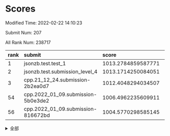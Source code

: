 # Scores

Modified Time: 2022-02-22 14:10:23

Submit Num: 207

All Rank Num: 238717

| rank |               submit               |       score        |       sigma        | pk_num |
| :--- | :--------------------------------- | :----------------- | :----------------- | :----- |
| 1    | jsonzb.test.test_1                 | 1013.2784859587771 | 0.810528688255875  | 4615   |
| 2    | jsonzb.test.submission_level_4     | 1013.1714250084051 | 0.8015504239312954 | 4613   |
| 3    | cpp.21_12_24.submission-2b2ea0d7   | 1012.4048294034507 | 0.7996412051592343 | 4611   |
| 54   | cpp.2022_01_09.submission-5b0e3de2 | 1006.4962235609911 | 0.7217267548477116 | 4614   |
| 56   | cpp.2022_01_09.submission-816672bd | 1004.5770298585145 | 0.7252630055110497 | 4616   |


<details>
<summary>全部</summary>

| rank |                 submit                 |       score        |       sigma        | pk_num |
| :--- | :------------------------------------- | :----------------- | :----------------- | :----- |
| 1    | jsonzb.test.test_1                     | 1013.2784859587771 | 0.810528688255875  | 4615   |
| 2    | jsonzb.test.submission_level_4         | 1013.1714250084051 | 0.8015504239312954 | 4613   |
| 3    | cpp.21_12_24.submission-2b2ea0d7       | 1012.4048294034507 | 0.7996412051592343 | 4611   |
| 4    | gobigger.level_3.submission_level_3_30 | 1011.3663450161328 | 0.7865639285460294 | 4611   |
| 5    | gobigger.level_3.submission_level_3_11 | 1011.3191704647559 | 0.7705524974067408 | 4609   |
| 6    | gobigger.level_3.submission_level_3_34 | 1011.312865544222  | 0.7881038771643405 | 4608   |
| 7    | gobigger.level_3.submission_level_3_44 | 1010.9137754893154 | 0.7613156931724371 | 4616   |
| 8    | gobigger.level_3.submission_level_3_48 | 1010.8650294373571 | 0.7784421279902388 | 4611   |
| 9    | gobigger.level_3.submission_level_3_35 | 1010.8301418426203 | 0.7877786377882153 | 4616   |
| 10   | gobigger.level_3.submission_level_3_38 | 1010.8241168389056 | 0.7751842729852497 | 4613   |
| 11   | gobigger.level_3.submission_level_3_4  | 1010.7409027108479 | 0.7657746142679401 | 4612   |
| 12   | gobigger.level_3.submission_level_3_49 | 1010.7408454700924 | 0.7718576737171505 | 4616   |
| 13   | gobigger.level_3.submission_level_3_20 | 1010.7051863403333 | 0.734657065077     | 4613   |
| 14   | gobigger.level_3.submission_level_3_9  | 1010.5756460160014 | 0.7723658083372551 | 4616   |
| 15   | gobigger.level_3.submission_level_3_28 | 1010.4547682187826 | 0.7706653004163396 | 4613   |
| 16   | gobigger.level_3.submission_level_3_27 | 1010.4127547834464 | 0.7563118010000974 | 4617   |
| 17   | gobigger.level_3.submission_level_3_32 | 1010.3598284249025 | 0.7604681964294194 | 4608   |
| 18   | gobigger.level_3.submission_level_3_37 | 1010.340820283484  | 0.7672854355589962 | 4613   |
| 19   | gobigger.level_3.submission_level_3_1  | 1010.3006865260413 | 0.7582649317312732 | 4610   |
| 20   | gobigger.level_3.submission_level_3_25 | 1010.284422560487  | 0.7587832351880033 | 4615   |
| 21   | gobigger.level_3.submission_level_3_40 | 1010.2455092176782 | 0.7606129992455216 | 4615   |
| 22   | gobigger.level_3.submission_level_3_21 | 1010.2118991769341 | 0.735752184547427  | 4611   |
| 23   | gobigger.level_3.submission_level_3_33 | 1010.1605012025957 | 0.7532228081974398 | 4615   |
| 24   | gobigger.level_3.submission_level_3_31 | 1010.1564434215398 | 0.7773020594370077 | 4617   |
| 25   | gobigger.level_3.submission_level_3_46 | 1010.1156344373335 | 0.7683439520571836 | 4616   |
| 26   | gobigger.level_3.submission_level_3_5  | 1010.0881361307969 | 0.7349289778806939 | 4611   |
| 27   | gobigger.level_3.submission_level_3_17 | 1010.0539255212753 | 0.797560628734247  | 4610   |
| 28   | gobigger.level_3.submission_level_3_43 | 1010.0143515665378 | 0.759871020197737  | 4615   |
| 29   | gobigger.level_3.submission_level_3_2  | 1009.8861059606496 | 0.754715945999433  | 4609   |
| 30   | gobigger.level_3.submission_level_3_15 | 1009.883788169268  | 0.7324349710516583 | 4610   |
| 31   | gobigger.level_3.submission_level_3_45 | 1009.8465396399289 | 0.7549972065093923 | 4614   |
| 32   | gobigger.level_3.submission_level_3_7  | 1009.8161565066574 | 0.7657136600720508 | 4615   |
| 33   | gobigger.level_3.submission_level_3_36 | 1009.8037061373078 | 0.7761307283190317 | 4610   |
| 34   | gobigger.level_3.submission_level_3_16 | 1009.7691352729478 | 0.7693882887037885 | 4615   |
| 35   | gobigger.level_3.submission_level_3_6  | 1009.7276298960521 | 0.775866772031093  | 4612   |
| 36   | gobigger.level_3.submission_level_3_3  | 1009.6994545767557 | 0.7719399767565465 | 4611   |
| 37   | gobigger.level_3.submission_level_3_42 | 1009.6973506477918 | 0.7699332862885462 | 4617   |
| 38   | gobigger.level_3.submission_level_3_47 | 1009.5155945160321 | 0.7554266892795463 | 4617   |
| 39   | gobigger.level_3.submission_level_3_24 | 1009.4544272340223 | 0.7527470524014928 | 4613   |
| 40   | gobigger.level_3.submission_level_3_41 | 1009.4276645323735 | 0.757435194507062  | 4610   |
| 41   | gobigger.level_3.submission_level_3_12 | 1009.4173862107466 | 0.7566579826007735 | 4613   |
| 42   | gobigger.level_3.submission_level_3_13 | 1009.336994055697  | 0.7589606192425067 | 4615   |
| 43   | gobigger.level_3.submission_level_3_8  | 1009.3351166952654 | 0.7554678902056223 | 4616   |
| 44   | gobigger.level_3.submission_level_3_10 | 1009.288968102813  | 0.7489943506081322 | 4610   |
| 45   | gobigger.level_3.submission_level_3_18 | 1009.2201466430072 | 0.7305328653857756 | 4609   |
| 46   | gobigger.level_3.submission_level_3_29 | 1009.1747695486333 | 0.7517322692343095 | 4613   |
| 47   | gobigger.level_3.submission_level_3_14 | 1008.9415321617953 | 0.7330394045461647 | 4612   |
| 48   | gobigger.level_3.submission_level_3_26 | 1008.9336474881875 | 0.74055265609011   | 4615   |
| 49   | gobigger.level_3.submission_level_3_19 | 1008.8707359686252 | 0.7643294359704834 | 4614   |
| 50   | gobigger.level_3.submission_level_3_39 | 1008.8535215061759 | 0.7453206444159167 | 4615   |
| 51   | gobigger.level_3.submission_level_3_23 | 1008.8480457577288 | 0.7467385796133351 | 4614   |
| 52   | gobigger.level_3.submission_level_3_22 | 1008.8123615697327 | 0.7638791319244136 | 4619   |
| 53   | gobigger.level_3.submission_level_3_0  | 1008.5846375769908 | 0.7687128793086061 | 4610   |
| 54   | cpp.2022_01_09.submission-5b0e3de2     | 1006.4962235609911 | 0.7217267548477116 | 4614   |
| 55   | gobigger.level_1.submission_level_1_14 | 1004.7117551922901 | 0.7387835584458231 | 4617   |
| 56   | cpp.2022_01_09.submission-816672bd     | 1004.5770298585145 | 0.7252630055110497 | 4616   |
| 57   | gobigger.level_1.submission_level_1_48 | 1004.3391747150449 | 0.7214820876292963 | 4615   |
| 58   | gobigger.level_1.submission_level_1_44 | 1004.2314558572091 | 0.7312359270754174 | 4612   |
| 59   | gobigger.level_1.submission_level_1_2  | 1004.1825383071653 | 0.7212273605756203 | 4611   |
| 60   | gobigger.level_1.submission_level_1_27 | 1004.1806910670635 | 0.7173312933932188 | 4617   |
| 61   | gobigger.level_1.submission_level_1_38 | 1003.8974218701161 | 0.7209992736833022 | 4611   |
| 62   | gobigger.level_1.submission_level_1_41 | 1003.8751110367716 | 0.7122770623132085 | 4616   |
| 63   | gobigger.level_1.submission_level_1_39 | 1003.7318574612596 | 0.7157269411883579 | 4614   |
| 64   | gobigger.level_1.submission_level_1_31 | 1003.7223303630216 | 0.72447611615841   | 4618   |
| 65   | gobigger.level_1.submission_level_1_19 | 1003.6491095151665 | 0.712129508230319  | 4614   |
| 66   | gobigger.level_1.submission_level_1_8  | 1003.6346423692297 | 0.7220062090994694 | 4608   |
| 67   | gobigger.level_1.submission_level_1_12 | 1003.5725874986629 | 0.7113058695567406 | 4618   |
| 68   | gobigger.level_1.submission_level_1_26 | 1003.5469960574354 | 0.7148086984472284 | 4615   |
| 69   | gobigger.level_1.submission_level_1_9  | 1003.5079618556666 | 0.7340768129268723 | 4612   |
| 70   | gobigger.level_1.submission_level_1_33 | 1003.5075235276823 | 0.713122085035813  | 4614   |
| 71   | gobigger.level_1.submission_level_1_16 | 1003.4546004181879 | 0.7190041822855896 | 4611   |
| 72   | gobigger.level_1.submission_level_1_15 | 1003.4115742894371 | 0.7094511604656254 | 4613   |
| 73   | gobigger.level_1.submission_level_1_21 | 1003.4104949250315 | 0.714821074545862  | 4612   |
| 74   | gobigger.level_1.submission_level_1_30 | 1003.2616615715207 | 0.7109901768714377 | 4616   |
| 75   | gobigger.level_1.submission_level_1_47 | 1003.2250279657571 | 0.708767685068557  | 4614   |
| 76   | gobigger.level_1.submission_level_1_1  | 1003.2161852979891 | 0.7149227583362676 | 4611   |
| 77   | gobigger.level_1.submission_level_1_32 | 1003.2120902022361 | 0.7024904611393357 | 4613   |
| 78   | gobigger.level_1.submission_level_1_49 | 1003.178411722551  | 0.7149455911070387 | 4616   |
| 79   | gobigger.level_1.submission_level_1_37 | 1003.1471138132918 | 0.7102945781928455 | 4606   |
| 80   | gobigger.level_1.submission_level_1_7  | 1003.0876645291911 | 0.7168056716474236 | 4610   |
| 81   | gobigger.level_1.submission_level_1_36 | 1003.082252630385  | 0.7099061299037542 | 4611   |
| 82   | gobigger.level_1.submission_level_1_25 | 1003.05121554895   | 0.715429306380748  | 4614   |
| 83   | gobigger.level_1.submission_level_1_18 | 1002.9913545445388 | 0.7148980781995571 | 4607   |
| 84   | gobigger.level_1.submission_level_1_5  | 1002.9743894008593 | 0.7143065846386626 | 4613   |
| 85   | gobigger.level_1.submission_level_1_28 | 1002.8984185065709 | 0.7081600732674002 | 4614   |
| 86   | gobigger.level_1.submission_level_1_4  | 1002.891226847491  | 0.725026662736483  | 4605   |
| 87   | gobigger.level_1.submission_level_1_46 | 1002.8464807524887 | 0.7154068785847205 | 4611   |
| 88   | gobigger.level_1.submission_level_1_43 | 1002.8420844194931 | 0.7080852000523882 | 4608   |
| 89   | gobigger.level_1.submission_level_1_34 | 1002.8103035896692 | 0.7156804659420438 | 4610   |
| 90   | gobigger.level_1.submission_level_1_3  | 1002.7719226621696 | 0.7242473271821334 | 4614   |
| 91   | gobigger.level_1.submission_level_1_24 | 1002.7524873462037 | 0.7139483076188087 | 4614   |
| 92   | gobigger.level_1.submission_level_1_40 | 1002.7145461304465 | 0.7103473451324912 | 4613   |
| 93   | gobigger.level_1.submission_level_1_29 | 1002.6343003376566 | 0.7144478721506515 | 4610   |
| 94   | gobigger.level_1.submission_level_1_6  | 1002.6184967669009 | 0.7119529683313918 | 4613   |
| 95   | gobigger.level_1.submission_level_1_22 | 1002.5944438215786 | 0.7125764418823844 | 4610   |
| 96   | gobigger.level_1.submission_level_1_11 | 1002.5899018403582 | 0.7126337274407111 | 4611   |
| 97   | gobigger.level_1.submission_level_1_35 | 1002.507625387913  | 0.7118867495907154 | 4615   |
| 98   | gobigger.level_1.submission_level_1_45 | 1002.4725628775878 | 0.7122137280853561 | 4615   |
| 99   | gobigger.level_1.submission_level_1_17 | 1002.3747018446302 | 0.7085012645953207 | 4611   |
| 100  | gobigger.level_1.submission_level_1_42 | 1002.3177470332383 | 0.7073153794237617 | 4612   |
| 101  | gobigger.level_1.submission_level_1_0  | 1002.2771199865874 | 0.7166017813871741 | 4616   |
| 102  | gobigger.level_1.submission_level_1_10 | 1002.1769829298868 | 0.7203183940433752 | 4613   |
| 103  | gobigger.level_1.submission_level_1_13 | 1002.1634867548919 | 0.7048397921445222 | 4610   |
| 104  | gobigger.level_1.submission_level_1_23 | 1002.0393709861062 | 0.7061553060483704 | 4609   |
| 105  | gobigger.level_1.submission_level_1_20 | 1002.0269534750024 | 0.7105997718274599 | 4616   |
| 106  | gobigger.random.submission_random_9    | 997.952972159202   | 0.7064012720940908 | 4613   |
| 107  | gobigger.random.submission_random_2    | 997.1483950608184  | 0.7108587708318643 | 4616   |
| 108  | gobigger.random.submission_random_27   | 997.0231353864963  | 0.699943029230492  | 4611   |
| 109  | gobigger.random.submission_random_5    | 996.958619279659   | 0.7138202182501047 | 4616   |
| 110  | gobigger.random.submission_random_14   | 996.8945555074455  | 0.7057878776773    | 4616   |
| 111  | gobigger.random.submission_random_46   | 996.8835459558584  | 0.7024925421797857 | 4616   |
| 112  | gobigger.random.submission_random_31   | 996.8808060387084  | 0.7073514794175707 | 4609   |
| 113  | gobigger.random.submission_random_7    | 996.8684600265703  | 0.7100128826122463 | 4609   |
| 114  | gobigger.random.submission_random_1    | 996.6797574543342  | 0.7185812438888358 | 4612   |
| 115  | gobigger.random.submission_random_18   | 996.5277388154312  | 0.7037069048652811 | 4611   |
| 116  | gobigger.random.submission_random_3    | 996.5100501403439  | 0.7145425551801119 | 4610   |
| 117  | gobigger.random.submission_random_38   | 996.5072734505318  | 0.709378609966474  | 4613   |
| 118  | gobigger.random.submission_random_42   | 996.4702867498588  | 0.7219690393318294 | 4612   |
| 119  | gobigger.random.submission_random_19   | 996.4319257746727  | 0.7053691683923419 | 4609   |
| 120  | gobigger.random.submission_random_41   | 996.3747199642376  | 0.7089257501946623 | 4616   |
| 121  | gobigger.random.submission_random_47   | 996.3243557676195  | 0.7145219821222778 | 4609   |
| 122  | gobigger.random.submission_random_30   | 996.3096678321348  | 0.7212285462367508 | 4617   |
| 123  | gobigger.random.submission_random_22   | 996.3057820582901  | 0.7101824955399728 | 4615   |
| 124  | gobigger.random.submission_random_43   | 996.2994026295237  | 0.7014507177451972 | 4611   |
| 125  | gobigger.random.submission_random_12   | 996.2910314466566  | 0.7133803863614194 | 4612   |
| 126  | gobigger.random.submission_random_8    | 996.2815524978379  | 0.7090027159164166 | 4615   |
| 127  | gobigger.random.submission_random_6    | 996.2328683324565  | 0.7076375509644335 | 4613   |
| 128  | gobigger.random.submission_random_35   | 996.2079743680076  | 0.7070280318429535 | 4612   |
| 129  | gobigger.random.submission_random_4    | 996.1434069886978  | 0.6968376580379358 | 4612   |
| 130  | gobigger.random.submission_random_36   | 996.1282098706151  | 0.6994860983039777 | 4615   |
| 131  | gobigger.random.submission_random_10   | 996.0908322958002  | 0.7037852523707151 | 4617   |
| 132  | gobigger.random.submission_random_24   | 996.0903396750168  | 0.7109880429058286 | 4615   |
| 133  | gobigger.random.submission_random_11   | 996.0807122240782  | 0.722375086855076  | 4607   |
| 134  | gobigger.random.submission_random_33   | 995.9767335904025  | 0.7074965312892587 | 4615   |
| 135  | gobigger.random.submission_random_39   | 995.7105098557446  | 0.7067771604525658 | 4612   |
| 136  | gobigger.random.submission_random_32   | 995.6968514224409  | 0.6952694838936185 | 4605   |
| 137  | gobigger.random.submission_random_16   | 995.6535730613062  | 0.7091418924584592 | 4615   |
| 138  | gobigger.random.submission_random_48   | 995.593161515546   | 0.7153492021857797 | 4614   |
| 139  | gobigger.random.submission_random_0    | 995.586225291343   | 0.7196175186728602 | 4612   |
| 140  | gobigger.random.submission_random_17   | 995.5327841570715  | 0.7083114832797505 | 4617   |
| 141  | gobigger.random.submission_random_44   | 995.5196391392755  | 0.7065077868630241 | 4614   |
| 142  | gobigger.random.submission_random_40   | 995.4648897013126  | 0.7098237025638165 | 4615   |
| 143  | gobigger.random.submission_random_29   | 995.4317734269492  | 0.713494568486574  | 4612   |
| 144  | gobigger.random.submission_random_15   | 995.4305327441706  | 0.7105289624763046 | 4614   |
| 145  | gobigger.random.submission_random_37   | 995.3762118107161  | 0.7282167036954381 | 4614   |
| 146  | gobigger.random.submission_random_23   | 995.3676379972153  | 0.7226421511439001 | 4617   |
| 147  | gobigger.random.submission_random_45   | 995.3607887260775  | 0.7144716562845267 | 4613   |
| 148  | gobigger.random.submission_random_21   | 995.3412505353781  | 0.7069269013538171 | 4617   |
| 149  | gobigger.random.submission_random_34   | 995.2297047290646  | 0.7193186005624984 | 4612   |
| 150  | gobigger.random.submission_random_25   | 995.1633013192256  | 0.7171842771894257 | 4611   |
| 151  | gobigger.random.submission_random_28   | 995.161370637635   | 0.7155390745789345 | 4613   |
| 152  | gobigger.random.submission_random_49   | 994.9836437564512  | 0.7288208091237113 | 4612   |
| 153  | gobigger.random.submission_random_13   | 994.6940784175997  | 0.7129128619447931 | 4612   |
| 154  | gobigger.random.submission_random_26   | 994.5822674818933  | 0.7175520485718382 | 4607   |
| 155  | gobigger.random.submission_random_20   | 994.5066015310911  | 0.7166009839876964 | 4612   |
| 156  | gobigger.level_2.submission_level_2_43 | 993.8469982700364  | 0.7243324865413282 | 4608   |
| 157  | gobigger.level_2.submission_level_2_4  | 993.5991093845502  | 0.729801713408481  | 4614   |
| 158  | gobigger.level_2.submission_level_2_34 | 993.5781183262577  | 0.7225238518779277 | 4615   |
| 159  | gobigger.level_2.submission_level_2_6  | 993.4439042318455  | 0.7368289716364461 | 4617   |
| 160  | gobigger.level_2.submission_level_2_0  | 993.3958152178221  | 0.7381023732028991 | 4614   |
| 161  | gobigger.level_2.submission_level_2_24 | 993.1093330468985  | 0.7471170032724167 | 4617   |
| 162  | gobigger.level_2.submission_level_2_48 | 993.0965224126757  | 0.7570174819017258 | 4613   |
| 163  | gobigger.level_2.submission_level_2_23 | 993.006348685049   | 0.7337217487962765 | 4612   |
| 164  | gobigger.level_2.submission_level_2_11 | 992.8984289162145  | 0.7459961511693949 | 4612   |
| 165  | gobigger.level_2.submission_level_2_1  | 992.8912168729626  | 0.7313837884715592 | 4614   |
| 166  | gobigger.level_2.submission_level_2_7  | 992.8222166150288  | 0.7513832357693132 | 4610   |
| 167  | gobigger.level_2.submission_level_2_31 | 992.7995955652698  | 0.7405617952060803 | 4615   |
| 168  | gobigger.level_2.submission_level_2_13 | 992.7778354149827  | 0.7370953275298439 | 4615   |
| 169  | gobigger.level_2.submission_level_2_47 | 992.7470448594935  | 0.73336973162348   | 4613   |
| 170  | gobigger.level_2.submission_level_2_10 | 992.7160800969622  | 0.7323923302054713 | 4616   |
| 171  | gobigger.level_2.submission_level_2_32 | 992.6669903660037  | 0.7506302936233948 | 4616   |
| 172  | gobigger.level_2.submission_level_2_2  | 992.6488575724542  | 0.7445974370106637 | 4614   |
| 173  | gobigger.level_2.submission_level_2_36 | 992.6238984615717  | 0.7456423620407783 | 4613   |
| 174  | gobigger.level_2.submission_level_2_29 | 992.5240349467266  | 0.7434001474283811 | 4611   |
| 175  | gobigger.level_2.submission_level_2_39 | 992.4694115994714  | 0.7370475535029506 | 4610   |
| 176  | gobigger.level_2.submission_level_2_18 | 992.4155182011663  | 0.728024979135472  | 4615   |
| 177  | gobigger.level_2.submission_level_2_35 | 992.3240271707023  | 0.7461339167375227 | 4612   |
| 178  | gobigger.level_2.submission_level_2_30 | 992.2812806216702  | 0.7442865355705637 | 4616   |
| 179  | gobigger.level_2.submission_level_2_3  | 992.2104354275751  | 0.7488685290818827 | 4618   |
| 180  | gobigger.level_2.submission_level_2_25 | 992.1537975018582  | 0.7430361352640451 | 4611   |
| 181  | gobigger.level_2.submission_level_2_41 | 992.1264622617612  | 0.7408196524356694 | 4609   |
| 182  | gobigger.level_2.submission_level_2_22 | 992.0730719774546  | 0.7423068372308025 | 4613   |
| 183  | gobigger.level_2.submission_level_2_33 | 992.0568748843525  | 0.7652374554106591 | 4609   |
| 184  | gobigger.level_2.submission_level_2_19 | 992.0516641758085  | 0.7525123363562926 | 4617   |
| 185  | gobigger.level_2.submission_level_2_17 | 992.0383627585323  | 0.7364810625253763 | 4607   |
| 186  | gobigger.level_2.submission_level_2_40 | 991.9886439497946  | 0.7548302778689987 | 4611   |
| 187  | gobigger.level_2.submission_level_2_21 | 991.9873850938737  | 0.726268260166355  | 4616   |
| 188  | gobigger.level_2.submission_level_2_12 | 991.9513198676784  | 0.7562965979226576 | 4616   |
| 189  | gobigger.level_2.submission_level_2_20 | 991.9011337961348  | 0.7509980018882734 | 4610   |
| 190  | gobigger.level_2.submission_level_2_42 | 991.6984022733969  | 0.7471737056152508 | 4604   |
| 191  | gobigger.level_2.submission_level_2_28 | 991.6679599052889  | 0.7454378687102817 | 4612   |
| 192  | gobigger.level_2.submission_level_2_9  | 991.6010262481643  | 0.7561190299523359 | 4615   |
| 193  | gobigger.level_2.submission_level_2_15 | 991.5648960149616  | 0.7605894255227286 | 4613   |
| 194  | gobigger.level_2.submission_level_2_5  | 991.5493416302701  | 0.7348144451347627 | 4616   |
| 195  | gobigger.level_2.submission_level_2_37 | 991.5476711084445  | 0.7502667226458739 | 4613   |
| 196  | gobigger.level_2.submission_level_2_45 | 991.2299432856021  | 0.7391836307393829 | 4614   |
| 197  | gobigger.level_2.submission_level_2_8  | 991.1924685900653  | 0.7529612972104136 | 4611   |
| 198  | gobigger.level_2.submission_level_2_16 | 991.1385914682629  | 0.7478799248183365 | 4612   |
| 199  | gobigger.level_2.submission_level_2_26 | 991.091687023341   | 0.7391684630410478 | 4613   |
| 200  | gobigger.level_2.submission_level_2_14 | 991.0758517278274  | 0.7764067785523759 | 4609   |
| 201  | gobigger.level_2.submission_level_2_38 | 991.0318057557273  | 0.7489268323796932 | 4612   |
| 202  | gobigger.level_2.submission_level_2_49 | 990.8517469298101  | 0.7422884741587625 | 4613   |
| 203  | gobigger.level_2.submission_level_2_27 | 990.6209100637623  | 0.7707428871918809 | 4616   |
| 204  | gobigger.level_2.submission_level_2_44 | 990.6155765943404  | 0.7751769719036976 | 4614   |
| 205  | gobigger.level_2.submission_level_2_46 | 990.2428624177279  | 0.7601802893593691 | 4617   |
| 206  | gobigger.none.submission_none_0        | 979.4721822488724  | 1.1642542753147602 | 4611   |
| 207  | gobigger.none.submission_none_1        | 976.8011949886522  | 1.3897605342414803 | 4610   |

</details>